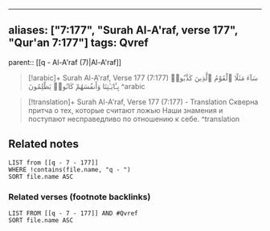 
---
aliases: ["7:177", "Surah Al-A'raf, verse 177", "Qur'an 7:177"]
tags: Qvref
---

parent:: [[q - Al-A'raf (7)|Al-A'raf]]

> [!arabic]+ Surah Al-A'raf, Verse 177 (7:177)
> <span class="quran-arabic">سَآءَ مَثَلًا ٱلْقَوْمُ ٱلَّذِينَ كَذَّبُوا۟ بِـَٔايَـٰتِنَا وَأَنفُسَهُمْ كَانُوا۟ يَظْلِمُونَ</span>
^arabic

> [!translation]+ Surah Al-A'raf, Verse 177 (7:177) - Translation
> Скверна притча о тех, которые считают ложью Наши знамения и поступают несправедливо по отношению к себе.
^translation



## Related notes
```dataview
LIST from [[q - 7 - 177]]
WHERE !contains(file.name, "q - ")
SORT file.name ASC
```

### Related verses (footnote backlinks)
```dataview
LIST FROM [[q - 7 - 177]] AND #Qvref
SORT file.name ASC
```

